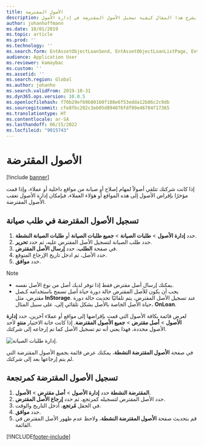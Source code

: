 ```yaml
---
title: الأصول المقترضة
description: يشرح هذا المقال كيفية تسجيل الأصول المقترضة في إدارة الأصول.
author: johanhoffmann
ms.date: 10/01/2019
ms.topic: article
ms.prod: ''
ms.technology: ''
ms.search.form: EntAssetObjectLoanSend, EntAssetObjectLoanListPage, EntAssetObjectLoanReturn, EntAssetObjectLoanInfoPart
audience: Application User
ms.reviewer: kamaybac
ms.custom: ''
ms.assetid: ''
ms.search.region: Global
ms.author: johanho
ms.search.validFrom: 2019-10-31
ms.dyn365.ops.version: 10.0.5
ms.openlocfilehash: f70b29ef69b80160f108e6f53edda12b86c2c9db
ms.sourcegitcommit: cfe8fbc202c3eb05d894076fdf99e46704f17365
ms.translationtype: HT
ms.contentlocale: ar-SA
ms.lasthandoff: 06/15/2022
ms.locfileid: "9015743"
---
```

# <a name="asset-loans"></a>الأصول المقترضة

[!include [banner](../../includes/banner.md)]

 

إذا كانت شركتك تتلقي أصولاً لمهام إصلاح أو صيانة من مواقع داخلية أو عملاء، وإذا قمت مؤخرًا بإقراض الأصول إلى هذه المواقع أو هؤلاء العملاء، فبإمكان إدارة الأصول تعقب الأصول المقترضة.

## <a name="register-asset-loans-on-a-maintenance-request"></a>تسجيل الأصول المقترضة في طلب صيانة

1. حدد **إدارة الأصول** \> **طلبات الصيانة** \> **جميع طلبات الصيانة** أو **طلبات الصيانة النشطة**.
2. حدد طلب الصيانة لتسجيل الأصل المقترض عليه، ثم حدد **تحرير**.
3. في صفحة **الطلب**، حدد **إرسال الأصل المقترض**.
4. حدد الأصل، ثم ادخل تاريخ الإرجاع المتوقع.
5. حدد **موافق**.

> [!NOTE]
> - يمكنك إرسال أصل مقترض فقط إذا توفر لديك أصل من نوع الأصل نفسه.
> - يجب أن يكون للأصل المقترض حالة دورة حياة أصل تسمح باستخدامه كـصل مقترض، مثل **InStorage**. عند تسجيل الأصل المقترض، يتم تلقائيًا تحديث حالة دورة حياة الأصل الخاصة بالأصل بشكل تلقائي إلى، على سبيل المثال، **OnLoan**.

لعرض قائمة بكافة الأصول التي قمت بإقراضها إلى مواقع أو عملاء آخرين، حدد **إدارة الأصول** \> **أصل مقترض** \> **جميع الأصول المقترضة**. إذا كانت خانة الاختيار **منتهٍ** لأحد الأصول محددة، فهذا يعني أنه تم تسجيل الأصل كما تم إرجاعه إلى شركتك.

![إدارة طلبات الصيانة.](media/06-manage-maintenance-requests.png)

في صفحة **الأصول المقترضة النشطة**، يمكنك عرض قائمة بجميع الأصول المقترضة التي لم يتم إرجاعها بعد إلى شركتك.

## <a name="register-loan-assets-as-returned"></a>تسجيل الأصول المقترضة كمرتجعة

1. حدد **إدارة الأصول** \> **أصل مقترض** \> **الأصول‏‎ المقترضة النشطة**.
2. حدد الأصل المقترض لتسجيله كمرتجع، ثم حدد **إرجاع الأصل المقترض**.
3. في الحقل **مُرتجع‬**، أدخل التاريخ والوقت.
4. حدد **موافق**.
5. قم بتحديث صفحة **الأصول المقترضة النشطة**، ولاحظ عدم ظهور الأصل المقترض في القائمة.


[!INCLUDE[footer-include](../../../includes/footer-banner.md)]